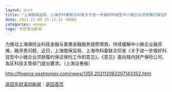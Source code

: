 ```yaml
---
layout: post
title: "上海银保监局、上海市科委联合印发关于进一步做好科技型中小微企业贷款履约保证险工作的意见"
date: 2021-12-08 15:13:14 +0800
categories: emnews
tags: 东财滚动新闻
---
```


为推动上海保险业科技金融与普惠金融服务提质增效，持续缓解中小微企业融资难、融资贵问题，近日，上海银保监局、上海市科委联合印发《关于进一步做好科技型中小微企业贷款履约保证保险工作的意见》。《意见》面向辖内财产保险公司、各区科技主管部门提出要求。（上海证券报）

<http://finance.eastmoney.com/news/1355,202112082207143352.html>

[返回东财滚动新闻](//finews.withounder.com/emnews/)｜[返回首页](//finews.withounder.com/)